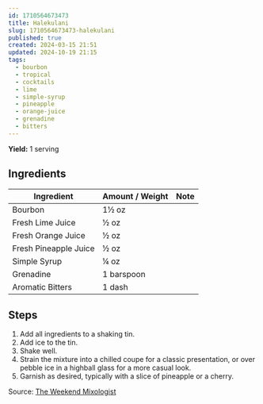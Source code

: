 ```yaml
---
id: 1710564673473
title: Halekulani
slug: 1710564673473-halekulani
published: true
created: 2024-03-15 21:51
updated: 2024-10-19 21:15
tags:
  - bourbon
  - tropical
  - cocktails
  - lime
  - simple-syrup
  - pineapple
  - orange-juice
  - grenadine
  - bitters
---
```


**Yield:** 1 serving

## Ingredients

| Ingredient            | Amount / Weight | Note |
| --------------------- | --------------- | ---- |
| Bourbon               | 1½ oz           |      |
| Fresh Lime Juice      | ½ oz            |      |
| Fresh Orange Juice    | ½ oz            |      |
| Fresh Pineapple Juice | ½ oz            |      |
| Simple Syrup          | ¼ oz            |      |
| Grenadine             | 1 barspoon      |      |
| Aromatic Bitters      | 1 dash          |      |

## Steps

1. Add all ingredients to a shaking tin.
2. Add ice to the tin.
3. Shake well.
4. Strain the mixture into a chilled coupe for a classic presentation, or over pebble ice in a highball glass for a more casual look.
5. Garnish as desired, typically with a slice of pineapple or a cherry.

Source: [The Weekend Mixologist](https://www.instagram.com/p/CvAQLXYLpPJ/)
